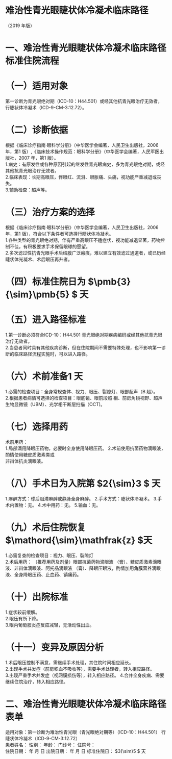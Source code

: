 # 难治性青光眼睫状体冷凝术临床路径  
（2019 年版）  
# 一、难治性青光眼睫状体冷凝术临床路径标准住院流程  
# （一）适用对象  
第一诊断为青光眼绝对期（ICD-10：H44.501）或经其他抗青光眼治疗无效者，行睫状体冷凝术（ICD-9-CM-3:12.72）。  
# （二）诊断依据  
根据《临床诊疗指南·眼科学分册》（中华医学会编著，人民卫生出版社，2006 年，第1 版）,《临床技术操作规范：眼科学分册》（中华医学会编著，人民军医出版社，2007 年，第1 版）。  
1.病史：有原发性或各种原因引起的继发性青光眼病史，多为青光眼绝对期，或经其他抗青光眼治疗无效者。  
2.临床表现：长期高眼压，伴眼红、流泪、眼胀痛、头痛，视功能严重减退或丧失。  
3.辅助检查：超声等。  
# （三）治疗方案的选择  
根据《临床诊疗指南·眼科学分册》（中华医学会编著，人民卫生出版社，2006 年，第1 版），符合以下条件者可选择行睫状体冷凝术。  
1.各种类型的青光眼绝对期，伴有严重高眼压不适症状，视功能减退显著，药物控制不佳，有积极要求手术保留眼球的愿望。  
2.多次滤过性抗青光眼手术后结膜广泛瘢痕，难以建立有效滤过通道者，或已历经睫状体光凝术、术后眼压再升者。  
# （四）标准住院日为 $\pmb{3}{\sim}\pmb{5} $ 天  
# （五）进入路径标准  
1.第一诊断必须符合ICD-10：H44.501 青光眼绝对期疾病编码或经其他抗青光眼治疗无效者。  
2.当患者同时具有其他疾病诊断，但在住院期间不需要特殊处理，也不影响第一诊断的临床路径流程实施时，可以进入路径。  
#  （六）术前准备1 天  
1.必需的检查项目：全身常规查体、视力、眼压、裂隙灯、眼部超声（B 超）。  
2.根据患者病情可选择的检查项目：眼底镜、眼前段照 相、前房角镜视野、超声生物显微镜（UBM）、光学相干断层扫描（OCT)。  
#     （七）选择用药  
术前用药：  
1.局部滴用降眼压药物，必要时全身使用降眼压药。 2.术前使用抗菌药物滴眼液，酌情使用糖皮质激素类或  
非甾体抗炎滴眼液。  
#  （八）手术日为入院第 $2{\sim}3 $ 天  
1.麻醉方式：球后阻滞麻醉或静脉全身麻醉。   2.手术方式：睫状体冷凝术。           3.手术内置物：无。  4.术中用药：无。         5.输血：无。  
#  （九）术后住院恢复 $\mathord{\sim}\mathfrak{z} $天  
1.必需复查的检查项目：视力、眼压、裂隙灯  
2.术后用药： （推荐用药及剂量）眼部抗菌药物滴眼液
 （膏）、糖皮质激素滴眼液、非甾体滴眼液、阿托品滴眼液
（膏）、降眼压眼液，酌情加用角膜营养滴眼液、全身降眼压药、止血药、镇痛药。  
# （十）出院标准  
1.症状较前缓解。  
2.眼压有所下降。  
3.眼内葡萄膜炎症反应减轻，无活动性出血。  
# （十一）变异及原因分析  
1.术后眼压控制不满意，需继续手术处理，其住院时间相应延长。  
2.出现手术并发症（前房积血不吸收等），需要手术处理者，转入相应路径。  
3.出现严重手术并发症（视网膜损伤等），转入相应路径。 4.合并全身疾病、需要继续住院治疗，转入相应路径。  
# 二、难治性青光眼睫状体冷凝术临床路径表单  
适用对象：第一诊断为难治性青光眼（青光眼绝对期等）（ICD-10：H44.501） 行睫状体冷凝术（ICD-9-CM-3:12.72）  
患者姓名：         性别：    年龄：      门诊号：        住院号：  
住院日期：     年    月    日   出院日期：    年    月    日  标准住院日： $3{\sim}5 $ 天  
